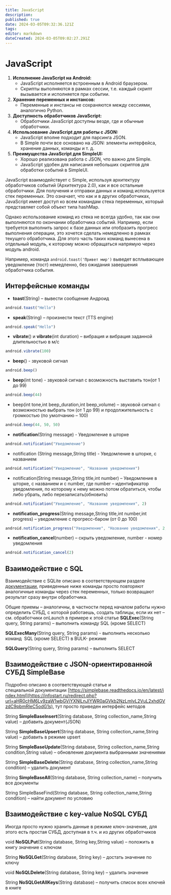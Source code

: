 ```yaml
---
title: JavaScript
description: 
published: true
date: 2024-03-05T09:32:36.121Z
tags: 
editor: markdown
dateCreated: 2024-03-05T09:02:27.291Z
---
```


# JavaScript
1. **Исполнение JavaScript на Android:**
	- JavaScript исполняется встроенным в Android браузером.
	- Скрипты выполняются в рамках сессии, т.е. каждый скрипт вызывается и исполняется при событии.
1. **Хранение переменных и инстансов:**
    - Переменные и инстансы не сохраняются между сессиями, аналогично Python.
3. **Доступность обработчиков JavaScript:**
    - Обработчики JavaScript доступны везде, где и обычные обработчики.
4. **Использование JavaScript для работы с JSON:**
    - JavaScript вполне подходит для парсинга JSON.
    - В Simple почти все основано на JSON: элементы интерфейса, хранение данных, команды и т. д.
5. **Преимущества JavaScript для SimpleUI:**
    - Хорошо реализована работа с JSON, что важно для Simple.
    - JavaScript удобен для написания небольших скриптов для обработки событий в SimpleUI.

JavaScript взаимодействует с Simple, используя архитектуру обработчиков событий (Архитектура 2.0), как и все остальные обработчики. Для получения и отправки данных и команд используется стек переменных. Это означает, что как и в других обработчиках, JavaScript имеет доступ ко всем командам стека переменных, который представляет собой объект типа hashMap.

Однако использование команд из стека не всегда удобно, так как они выполняются по окончании обработчика событий. Например, если требуется выполнить запрос к базе данных или отобразить прогресс выполнения операции, это хочется сделать немедленно в рамках текущего обработчика. Для этого часть таких команд вынесена в отдельный модуль, к которому можно обращаться напрямую через модуль android.

Например, команда 
```android.toast('Привет мир')```
выведет всплывающее уведомление (тост) немедленно, без ожидания завершения обработчика события.
## Интерфейсные команды
- **toast**(String) – вывести сообщение Андроид 
```JavaScript
android.toast("Hello")
```
- **speak**(String) – произнести текст (TTS engine)
```JavaScript
android.speak("Hello")
```
- **vibrate**() и **vibrate**(int duration) – вибрация и вибрация заданной длительностью в м/с
```JavaScript
android.vibrate(100)
```
- **beep**() - звуковой сигнал
```JavaScript
android.beep()
```
- **beep**(int tone) - звуковой сигнал с возможность выставить тон(от 1 до 99)
```JavaScript
android.beep(44)
```
- beep(int tone,int beep_duration,int beep_volume) – звуковой сигнал с возможностью выбрать тон (от 1 до 99) и продолжительность с громкостью (по умолчанию – 100)
```JavaScript
android.beep(44, 50, 50)
```
- **notification**(String message) - Уведомление в шторке 
```JavaScript
android.notification("Уведомление")
```
- notification (String message,String title)  - Уведомление в шторке, с названием
```JavaScript
android.notification("Уведомление", "Название уведомления")
```
- notification(String message,String title,int number) – Уведомление в шторке, с названием и с number, где number – идентификатор уведомления, по которому к нему можно потом обратиться, чтобы либо убрать, либо перезаписать(обновить)
```JavaScript
android.notification("Уведомление", "Название уведомления", 2)
```
- **notification_progress**(String message,String title,int number,int progress) – уведомление с прогресс-баром (от 0 до 100)
```JavaScript
android.notification_progress("Уведомление", "Название уведомления", 2, 54)
```
- **notification_cancel**(number) – скрыть уведомление, number - номер уведомления
```JavaScript
android.notification_cancel(2)
```
## Взаимодействие с SQL

Взаимодействие с SQLite описано в соответствующем разделе [документации](./DataStorage/SQL), приведенные ниже команды просто повторяют аналогичные команды через стек переменных, только возвращают результат сразу внутри обработчика.

Общие приемы – аналогичны, в частности перед началом работы нужно определить СУБД, с которой работаешь, создать таблицы, если их нет – см. обработчики onLaunch в примере к этой статье
**SQLExec**(String query, String params) – выполнить команду SQL (кроме SELECT)

**SQLExecMany**(String query, String params) - выполнить несколько команд  SQL (кроме SELECT) в BULK- режиме

**SQLQuery**(String query, String params) – выполнить SELECT

## Взаимодействие с JSON-ориентированной СУБД SimpleBase

Подробно описано в соответствующей статье и специальной документации [https://simplebase.readthedocs.io/en/latest/index.html](https://infostart.ru/redirect.php?url=aHR0cHM6Ly9zaW1wbGViYXNlLnJlYWR0aGVkb2NzLmlvL2VuL2xhdGVzdC9pbmRleC5odG1s), тут просто приведен интерфейс методов

String **SimpleBaseInsert**(String database, String collection_name,String value) – добавить документ(JSON)

String **SimpleBaseUpsert**(String database, String collection_name,String value) – добавить в режиме upsert

String **SimpleBaseUpdate**(String database, String collection_name,String condition,String value) – обновление документа выбранными значениями

String **SimpleBaseDelete**(String database, String collection_name,String condition) – удалить документ

String **SimpleBaseAll**(String database, String collection_name) – получить все документы

String SimpleBaseFind(String database, String collection_name,String condition) – найти документ по условию

## Взаимодействие с key-value NoSQL СУБД  
Иногда просто нужно хранить данные в режиме ключ-значение, для этого есть простая СУБД, доступная в т.ч. и из других обработчиков

void **NoSQLPut**(String database, String key,String value) – положить в книгу значение с ключом

String **NoSQLGet**(String database, String key) – достать значение по ключу

void **NoSQLDelete**(String database, String key) – удалить значение

String **NoSQLGetAllKeys**(String database) – получить список всех ключей в книге